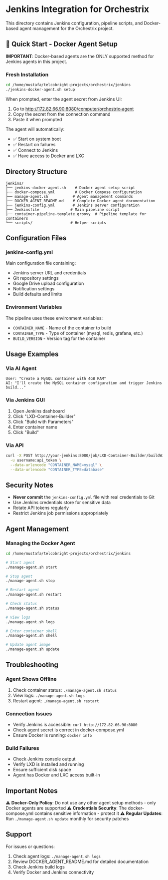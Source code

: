 # Jenkins Integration for Orchestrix

This directory contains Jenkins configuration, pipeline scripts, and Docker-based agent management for the Orchestrix project.

## 🚀 Quick Start - Docker Agent Setup

**IMPORTANT**: Docker-based agents are the ONLY supported method for Jenkins agents in this project.

### Fresh Installation
```bash
cd /home/mustafa/telcobright-projects/orchestrix/jenkins
./jenkins-docker-agent.sh setup
```

When prompted, enter the agent secret from Jenkins UI:
1. Go to http://172.82.66.90:8080/computer/orchestrix-agent
2. Copy the secret from the connection command
3. Paste it when prompted

The agent will automatically:
- ✅ Start on system boot
- ✅ Restart on failures
- ✅ Connect to Jenkins
- ✅ Have access to Docker and LXC

## Directory Structure

```
jenkins/
├── jenkins-docker-agent.sh    # Docker agent setup script
├── docker-compose.yml         # Docker Compose configuration
├── manage-agent.sh           # Agent management commands
├── DOCKER_AGENT_README.md    # Complete Docker agent documentation
├── jenkins-config.yml        # Jenkins server configuration
├── Jenkinsfile              # Main pipeline script
├── container-pipeline-template.groovy  # Pipeline template for containers
└── scripts/                 # Helper scripts
```

## Configuration Files

### jenkins-config.yml
Main configuration file containing:
- Jenkins server URL and credentials
- Git repository settings
- Google Drive upload configuration
- Notification settings
- Build defaults and limits

### Environment Variables
The pipeline uses these environment variables:
- `CONTAINER_NAME` - Name of the container to build
- `CONTAINER_TYPE` - Type of container (mysql, redis, grafana, etc.)
- `BUILD_VERSION` - Version tag for the container

## Usage Examples

### Via AI Agent
```
User: "Create a MySQL container with 4GB RAM"
AI: "I'll create the MySQL container configuration and trigger Jenkins build..."
```

### Via Jenkins GUI
1. Open Jenkins dashboard
2. Click "LXD-Container-Builder"
3. Click "Build with Parameters"
4. Enter container name
5. Click "Build"

### Via API
```bash
curl -X POST http://your-jenkins:8080/job/LXD-Container-Builder/buildWithParameters \
  -u username:api_token \
  --data-urlencode "CONTAINER_NAME=mysql" \
  --data-urlencode "CONTAINER_TYPE=database"
```

## Security Notes

- **Never commit** the `jenkins-config.yml` file with real credentials to Git
- Use Jenkins credentials store for sensitive data
- Rotate API tokens regularly
- Restrict Jenkins job permissions appropriately

## Agent Management

### Managing the Docker Agent

```bash
cd /home/mustafa/telcobright-projects/orchestrix/jenkins

# Start agent
./manage-agent.sh start

# Stop agent
./manage-agent.sh stop

# Restart agent
./manage-agent.sh restart

# Check status
./manage-agent.sh status

# View logs
./manage-agent.sh logs

# Enter container shell
./manage-agent.sh shell

# Update agent image
./manage-agent.sh update
```

## Troubleshooting

### Agent Shows Offline
1. Check container status: `./manage-agent.sh status`
2. View logs: `./manage-agent.sh logs`
3. Restart agent: `./manage-agent.sh restart`

### Connection Issues
- Verify Jenkins is accessible: `curl http://172.82.66.90:8080`
- Check agent secret is correct in docker-compose.yml
- Ensure Docker is running: `docker info`

### Build Failures
- Check Jenkins console output
- Verify LXD is installed and running
- Ensure sufficient disk space
- Agent has Docker and LXC access built-in

## Important Notes

⚠️ **Docker-Only Policy**: Do not use any other agent setup methods - only Docker agents are supported
⚠️ **Credentials Security**: The docker-compose.yml contains sensitive information - protect it
⚠️ **Regular Updates**: Run `./manage-agent.sh update` monthly for security patches

## Support

For issues or questions:
1. Check agent logs: `./manage-agent.sh logs`
2. Review DOCKER_AGENT_README.md for detailed documentation
3. Check Jenkins build logs
4. Verify Docker and Jenkins connectivity